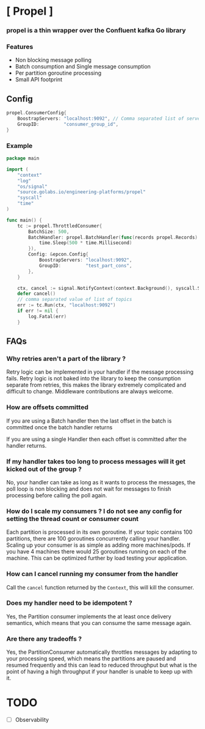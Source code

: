 #  [ Propel ]

### propel is a thin wrapper over the Confluent kafka Go library

### Features

- Non blocking message polling
- Batch consumption and Single message consumption
- Per partition goroutine processing
- Small API footprint

## Config

```go
propel.ConsumerConfig{
	BoostrapServers: "localhost:9092", // Comma separated list of servers
	GroupID:         "consumer_group_id",
}
```

### Example

```go
package main

import (
	"context"
	"log"
	"os/signal"
	"source.golabs.io/engineering-platforms/propel"
	"syscall"
	"time"
)

func main() {
	tc := propel.ThrottledConsumer{
		BatchSize: 500,
		BatchHandler: propel.BatchHandler(func(records propel.Records) {
			time.Sleep(500 * time.Millisecond)
		}),
		Config: &epcon.Config{
			BoostrapServers: "localhost:9092",
			GroupID:         "test_part_cons",
		},
	}

	ctx, cancel := signal.NotifyContext(context.Background(), syscall.SIGINT, syscall.SIGTERM)
	defer cancel()
	// comma separated value of list of topics
	err := tc.Run(ctx, "localhost:9092")
	if err != nil {
		log.Fatal(err)
	}

```

## FAQs

### Why retries aren't a part of the library ?

Retry logic can be implemented in your handler if the message processing fails. Retry logic is not baked into the
library to keep the consumption separate from retries, this makes the library extremely complicated and difficult to
change. Middleware contributions are always welcome.


### How are offsets committed

If you are using a Batch handler then the last offset in the batch is committed once the batch handler returns

If you are using a single Handler then each offset is committed after the handler returns.

### If my handler takes too long to process messages will it get kicked out of the group ?

No, your handler can take as long as it wants to process the messages, the poll loop is non blocking and does not wait
for messages to finish processing before calling the poll again.

### How do I scale my consumers ? I do not see any config for setting the thread count or consumer count

Each partition is processed in its own goroutine. If your topic contains 100 partitions, there are 100 goroutines
concurrently calling your handler. Scaling up your consumer is as simple as adding more machines/pods. If you have 4
machines there would 25 goroutines running on each of the machine. This can be optimized further by load testing your
application.

### How can I cancel running my consumer from the handler

Call the `cancel` function returned by the `Context`, this will kill the consumer.

### Does my handler need to be idempotent ?

Yes, the Partition consumer implements the at least once delivery semantics, which means that you can consume the same
message again.

### Are there any tradeoffs ?

Yes, the PartitionConsumer automatically throttles messages by adapting to your processing speed, which means the
partitions are paused and resumed frequently and this can lead to reduced throughput but what is the point of having a
high throughput if your handler is unable to keep up with it.

# TODO

- [ ] Observability



